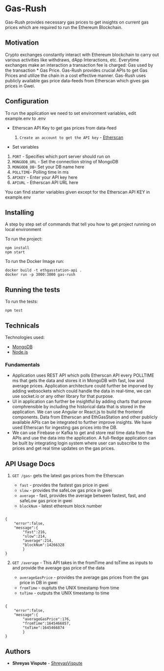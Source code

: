 # Gas-Rush

Gas-Rush provides necessary gas prices to get insights on current gas prices which are required to run the Ethereum Blockchain.

## Motivation

Crypto exchanges constantly interact with Ethereum blockchain to carry out various activities like withdraws, dApp Interactions, etc. Everytime exchanges make an interaction a transaction fee is charged: Gas used by the transaction \* Gas Price. Gas-Rush provides crucial APIs to get Gas Prices and utilize the chain in a cost effective manner. Gas-Rush uses publicly available gas price data-feeds from Etherscan which gives gas prices in Gwei.

## Configuration

To run the application we need to set environment variables, edit example.env to .env

- Etherscan API Key to get gas prices from data-feed

  1. `Create an account to get the API key` - [Etherscan](https://docs.etherscan.io/getting-started/creating-an-account)

- Set variables

1. `PORT` - Specifies which port server should run on
2. `MONGODB_URL` - Set the connection string of MongoDB
3. `MONGODB_DB`- Set your DB name here
4. `POLLTIME`- Polling time in ms
5. `APIKEY` - Enter your API key here
6. `APIURL` - Etherscan API URL here

You can find starter variables given except for the Etherscan API KEY in example.env

## Installing

A step by step set of commands that tell you how to get project running on local environment

To run the project:

```
npm install
npm start
```

To run the Docker Image run:

```
docker build -t ethgasstation-api .
docker run -p 3000:3000 gas-rush
```

## Running the tests

To run the tests:

```
npm test
```

## Technicals

Technologies used:

- [MongoDB](https://www.mongodb.com/)
- [Node.js](https://nodejs.org/en/)

### Fundamentals

- Application uses REST API which polls Etherscan API every POLLTIME ms that gets the data and stores it in MongoDB with fast, low and average prices.
Application architecture could further be imporved by adding websockets which could handle the data in real-time, we can use socket.io or any other library for that purpose.
- UI in application can further be insightful by adding charts that prove comphrensible by including the historical data that is stored in the application. We can use Angular or React.js to build the frontend components.
Data from Etherscan and EthGasStation and other publicly available APIs can be integrated to further improve insights. We have used Etherscan for ingesting gas prices into the DB.
- We can use Firebase or Kafka to get and store real time data from the APIs and use the data into the application. A full-fledge application can be built by integrating login system where user can subscribe to the prices and get real time updates on the gas prices.

## API Usage Docs

1. `GET /gas`- gets the latest gas prices from the Etherscan

   - `fast` - provides the fastest gas price in gwei
   - `slow` - provides the safeLow gas price in gwei
   - `average` - fast, provides the average between fastest, fast, and safeLow gas price in gwei
   - `blockNum` - latest ethereum block number

```

{
    "error":false,
    "message":{
        "fast":216,
        "slow":214,
        "average":214,
        "blockNum":14266328
        }
}

```

2. `GET /average` - This API takes in the fromTime and toTime as inputs to and provide the average gas price of the data

   - `averageGasPrice` - provides the average gas prices from the gas price in DB in gwei
   - `fromTime` - ouptuts the UNIX timestamp from time
   - `toTime` - outputs the UNIX timestamp to time

```

{
    "error":false,
    "message":{
        "averageGasPrice":176,
        "fromTime":1645466857,
        "toTime":1645466874
        }
}

```

## Authors

- **Shreyas Vispute** - [ShreyasVispute](https://github.com/shreyasvispute/)
